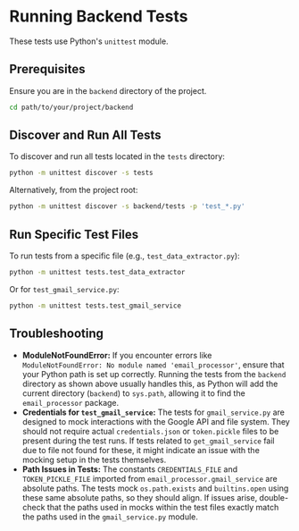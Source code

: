 # Running Backend Tests

These tests use Python's `unittest` module.

## Prerequisites
Ensure you are in the `backend` directory of the project.
```bash
cd path/to/your/project/backend
```

## Discover and Run All Tests
To discover and run all tests located in the `tests` directory:
```bash
python -m unittest discover -s tests
```
Alternatively, from the project root:
```bash
python -m unittest discover -s backend/tests -p 'test_*.py'
```

## Run Specific Test Files
To run tests from a specific file (e.g., `test_data_extractor.py`):
```bash
python -m unittest tests.test_data_extractor
```
Or for `test_gmail_service.py`:
```bash
python -m unittest tests.test_gmail_service
```

## Troubleshooting
- **ModuleNotFoundError:** If you encounter errors like `ModuleNotFoundError: No module named 'email_processor'`, ensure that your Python path is set up correctly. Running the tests from the `backend` directory as shown above usually handles this, as Python will add the current directory (`backend`) to `sys.path`, allowing it to find the `email_processor` package.
- **Credentials for `test_gmail_service`:** The tests for `gmail_service.py` are designed to mock interactions with the Google API and file system. They should not require actual `credentials.json` or `token.pickle` files to be present during the test runs. If tests related to `get_gmail_service` fail due to file not found for these, it might indicate an issue with the mocking setup in the tests themselves.
- **Path Issues in Tests:** The constants `CREDENTIALS_FILE` and `TOKEN_PICKLE_FILE` imported from `email_processor.gmail_service` are absolute paths. The tests mock `os.path.exists` and `builtins.open` using these same absolute paths, so they should align. If issues arise, double-check that the paths used in mocks within the test files exactly match the paths used in the `gmail_service.py` module.
